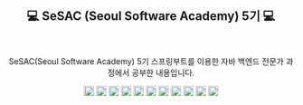 <h2 align="center">💻 SeSAC (Seoul Software Academy) 5기 💻</h2>
<br>
<p align="center">SeSAC(Seoul Software Academy) 5기 스프링부트를 이용한 자바 백엔드 전문가 과정에서 공부한 내용입니다.</p>
<P align="center"><img style="height:18px;" src="https://img.shields.io/badge/HTML5-E34F26?style=flat-square&logo=HTML5&logoColor=white"/>
  <img style="height:18px;" src="https://img.shields.io/badge/CSS3-1572B6?style=flat-square&logo=CSS3&logoColor=white"/>
  <img style="height:18px;" src="https://img.shields.io/badge/JavaScript-F7DF1E?style=flat-square&logo=JavaScript&logoColor=black"/>
  <img style="height:18px;" src="https://img.shields.io/badge/java-007396?style=for-the-badge&logo=java&logoColor=white">
  <img style="height:18px;" src="https://img.shields.io/badge/oracle-F80000?style=for-the-badge&logo=oracle&logoColor=white">
  <img style="height:18px;" src="https://img.shields.io/badge/mariaDB-003545?style=for-the-badge&logo=mariaDB&logoColor=white">
  <img style="height:18px;" src="https://img.shields.io/badge/spring-6DB33F?style=for-the-badge&logo=spring&logoColor=white"> 
  <img style="height:18px;" src="https://img.shields.io/badge/springboot-6DB33F?style=for-the-badge&logo=springboot&logoColor=white">
  <img style="height:18px;" src="https://img.shields.io/badge/apache tomcat-F8DC75?style=for-the-badge&logo=apachetomcat&logoColor=white">
  <img style="height:18px;" src="https://img.shields.io/badge/gradle-02303A?style=for-the-badge&logo=gradle&logoColor=white">
  <img style="height:18px;" src="https://img.shields.io/badge/git-F05032?style=for-the-badge&logo=git&logoColor=white">
</P>

